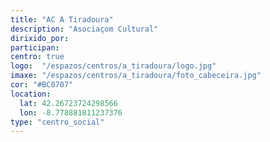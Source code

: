 ```yaml
---
title: "AC A Tiradoura"
description: "Asociaçom Cultural"
dirixido_por: 
participan:
centro: true
logo:  "/espazos/centros/a_tiradoura/logo.jpg"
imaxe: "/espazos/centros/a_tiradoura/foto_cabeceira.jpg"
cor: "#BC0707"
location:
  lat: 42.26723724298566
  lon: -8.778881811237376
type: "centro_social"
---
```

